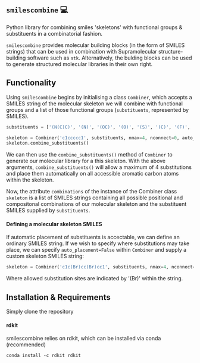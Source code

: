   ## `smilescombine` :computer:
Python library for combining smiles 'skeletons' with functional groups &
substituents in a combinatorial fashion.

`smilescombine` provides molecular building blocks (in the form of SMILES strings)
that can be used in combination with Supramolecular structure-building software such
as `stk`. Alternatively, the bulding blocks can be used to generate
structured molecular libraries in their own right.

## Functionality
Using `smilescombine` begins by initialising a class `Combiner`, which accepts a
SMILES string of the molecular skeleton we will combine with functional groups
and a list of those functional groups (`substituents`, represented by SMILES).

```python
substituents = ['(N(C)C)', '(N)', '(OC)', '(O)', '(S)', '(C)', '(F)', '(Cl)', '(CC)', '(C=O)', '(C(=O)OC)']

skeleton = Combiner('c1ccccc1', substituents, nmax=4, nconnect=0, auto_placement=True)
skeleton.combine_substituents()
```

We can then use the `combine_substituents()` method of `Combiner` to generate our
molecular library for a this skeleton. With the above arguments, `combine_substituents()`
will allow a maximum of 4 substitutions and place them automatically on all
accessible aromatic carbon atoms within the skeleton.

Now, the attribute `combinations` of the instance of the Combiner class `skeleton`
is a list of SMILES strings containing all possible positional and compositonal
combinations of our molecular skeleton and the substituent SMILES supplied by
`substituents`.

#### Defining a molecular skeleton SMILES
If automatic placement of substituents is accectable, we can define an ordinary
SMILES string. If we wish to specify where substitutions may take place, we can
specify `auto_placement=False` within `Combiner` and supply a custom skeleton
SMILES string:

```python
skeleton = Combiner('c1c(Br)cc(Br)cc1', substituents, nmax=4, nconnect=0, auto_placement=True)
```
Where allowed substitution sites are indicated by '(Br)' within the string.

## Installation & Requirements

Simply clone the repository

#### rdkit
smilescombine relies on rdkit, which can be installed via conda (recommended)
```
conda install -c rdkit rdkit
```
